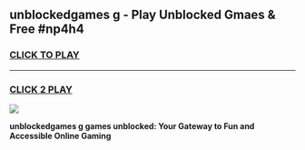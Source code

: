 
## unblockedgames g - Play Unblocked Gmaes & Free #np4h4
<h3>
<a href="https://news.freeplayer.one?title=unblockedgames_g&ref=24F">CLICK TO PLAY</a></h3>
<hr>

<h3>
<a href="https://news.freeplayer.one?title=unblockedgames_g&ref=24F">CLICK 2 PLAY</a>
  
</h3>

<a href="https://news.freeplayer.one?title=unblockedgames_g&ref=24F/"><img src="https://clearcache.store/games.png"></a>


**unblockedgames g games unblocked: Your Gateway to Fun and Accessible Online Gaming**
